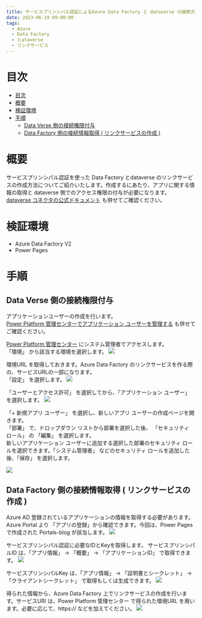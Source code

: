 ```yaml
---
title: サービスプリンシパル認証によるAzure Data Factory と dataverse の接続方法
date: 2023-06-19 09:00:00
tags:
  - Azure
  - Data Factory
  - とataverse
  - リンクサービス
---
```


# 目次
- [目次](#目次)
- [概要](#概要)
- [検証環境](#検証環境)
- [手順](#手順)
  - [Data Verse 側の接続権限付与](#data-verse-側の接続権限付与)
  - [Data Factory 側の接続情報取得 ( リンクサービスの作成 )](#data-factory-側の接続情報取得--リンクサービスの作成-)


# 概要
サービスプリンシパル認証を使った Data Factory とdataverse のリンクサービスの作成方法についてご紹介いたします。作成するにあたり、アプリに関する情報の取得と dataverse 側でのアクセス権限の付与が必要になります。  
[dataverse コネクタの公式ドキュメント](https://learn.microsoft.com/ja-jp/azure/data-factory/connector-dynamics-crm-office-365?tabs=data-factory) も併せてご確認ください。  

# 検証環境
- Azure Data Factory V2
- Power Pages 

# 手順

## Data Verse 側の接続権限付与

アプリケーションユーザーの作成を行います。  
[Power Platform 管理センターでアプリケーション ユーザーを管理する](https://learn.microsoft.com/ja-jp/power-platform/admin/manage-application-users#create-an-application-user) も併せてご確認ください。 

[Power Platform 管理センター](https://admin.powerplatform.microsoft.com/home) にシステム管理者でアクセスします。  
「環境」 から該当する環境を選択します。
![](./how-to-create-dataverse-linkedservice-by-service-principal/power-platform-1.png)

環境URL を取得しておきます。Azure Data Factory のリンクサービスを作る際の、サービスURLの一部になります。  
「設定」 を選択します。
![](./how-to-create-dataverse-linkedservice-by-service-principal/power-platform-2.png)

 「ユーザーとアクセス許可」 を選択してから、「アプリケーション ユーザー」 を選択します。
![](./how-to-create-dataverse-linkedservice-by-service-principal/power-platform-3.png)


 「+ 新規アプリ ユーザー」 を選択し、新しいアプリ ユーザーの作成ページを開きます。  
 「部署」 で、ドロップダウン リストから部署を選択した後、 「セキュリティ ロール」 の 「編集」 を選択します。  
 新しいアプリケーション ユーザーに追加する選択した部署のセキュリティ ロールを選択できます。「システム管理者」 などのセキュリティ ロールを追加した後、「保存」 を選択します。

![](./how-to-create-dataverse-linkedservice-by-service-principal/power-platform-4.png)



## Data Factory 側の接続情報取得 ( リンクサービスの作成 )
Azure AD 登録されているアプリケーションの情報を取得する必要があります。  
Azure Portal より 「アプリの登録」から確認できます。今回は、Power Pages で作成された Portals-blog が該当します。
![](./how-to-create-dataverse-linkedservice-by-service-principal/linked-service-1.png)

サービスプリンシパル認証に必要なIDとKeyを取得します。
サービスプリンシパルID は、「アプリ情報」 -> 「概要」 -> 「アプリケーションID」 で取得できます。
![](./how-to-create-dataverse-linkedservice-by-service-principal/linked-service-service-principal-id.png)

サービスプリンシパルKey は、「アプリ情報」 -> 「証明書とシークレット」 -> 「クライアントシークレット」 で取得もしくは生成できます。
![](./how-to-create-dataverse-linkedservice-by-service-principal/linked-service-service-principal-key.png)

得られた情報から、Azure Data Factory 上でリンクサービスの作成を行います。サービスURI は、Power Platform 管理センター で得られた環境URL を用います。必要に応じて、https://  などを加えてください。
![](./how-to-create-dataverse-linkedservice-by-service-principal/linked-service-service.png)


